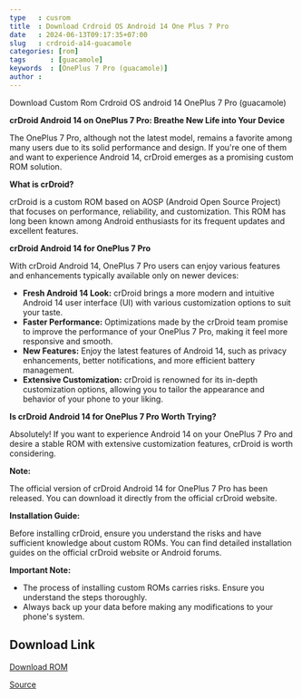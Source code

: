 ```yaml
---
type   : cusrom
title  : Download Crdroid OS Android 14 One Plus 7 Pro
date   : 2024-06-13T09:17:35+07:00
slug   : crdroid-a14-guacamole
categories: [rom]
tags      : [guacamole]
keywords  : [OnePlus 7 Pro (guacamole)]
author :
---
```


Download Custom Rom Crdroid OS android 14 OnePlus 7 Pro (guacamole)

**crDroid Android 14 on OnePlus 7 Pro: Breathe New Life into Your Device**

The OnePlus 7 Pro, although not the latest model, remains a favorite among many users due to its solid performance and design. If you're one of them and want to experience Android 14, crDroid emerges as a promising custom ROM solution.

**What is crDroid?**

crDroid is a custom ROM based on AOSP (Android Open Source Project) that focuses on performance, reliability, and customization. This ROM has long been known among Android enthusiasts for its frequent updates and excellent features.

**crDroid Android 14 for OnePlus 7 Pro**

With crDroid Android 14, OnePlus 7 Pro users can enjoy various features and enhancements typically available only on newer devices:

*   **Fresh Android 14 Look:** crDroid brings a more modern and intuitive Android 14 user interface (UI) with various customization options to suit your taste.
*   **Faster Performance:** Optimizations made by the crDroid team promise to improve the performance of your OnePlus 7 Pro, making it feel more responsive and smooth.
*   **New Features:** Enjoy the latest features of Android 14, such as privacy enhancements, better notifications, and more efficient battery management.
*   **Extensive Customization:** crDroid is renowned for its in-depth customization options, allowing you to tailor the appearance and behavior of your phone to your liking.

**Is crDroid Android 14 for OnePlus 7 Pro Worth Trying?**

Absolutely! If you want to experience Android 14 on your OnePlus 7 Pro and desire a stable ROM with extensive customization features, crDroid is worth considering.

**Note:**

The official version of crDroid Android 14 for OnePlus 7 Pro has been released. You can download it directly from the official crDroid website.

**Installation Guide:**

Before installing crDroid, ensure you understand the risks and have sufficient knowledge about custom ROMs. You can find detailed installation guides on the official crDroid website or Android forums.

**Important Note:**

*   The process of installing custom ROMs carries risks. Ensure you understand the steps thoroughly.
*   Always back up your data before making any modifications to your phone's system.


## Download Link
[Download ROM](https://sourceforge.net/projects/crdroid/files/guacamole/10.x/)

[Source](https://crdroid.net/guacamole/10)

